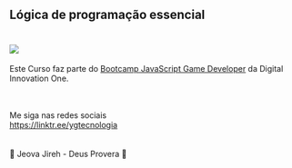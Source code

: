 ## Lógica de programação essencial

<h1>
   <img src="https://scontent.fsjk2-1.fna.fbcdn.net/v/t1.6435-9/82339119_2955046324526950_4805746973166534656_n.jpg?_nc_cat=104&ccb=1-3&_nc_sid=cdbe9c&_nc_ohc=JGJkwxxEDi8AX_Hl67F&_nc_ht=scontent.fsjk2-1.fna&oh=526852211fccec4499fa02cfac0e71e3&oe=60B5F25D" border="0">
</h1>
 
Este Curso faz parte do <a href="https://web.digitalinnovation.one/track/javascript-game-developer/">Bootcamp JavaScript Game Developer</a> da Digital Innovation One.
<br>
<br>
<br>

Me siga nas redes sociais<br>
https://linktr.ee/ygtecnologia
<br><br><br>
🙏 Jeova Jireh - Deus Provera 🙏




